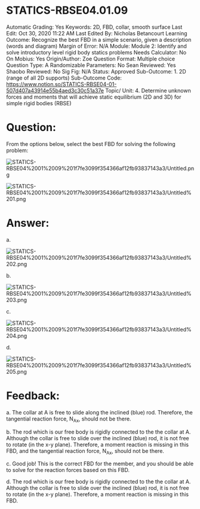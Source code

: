 # STATICS-RBSE04.01.09

Automatic Grading: Yes
Keywords: 2D, FBD, collar, smooth surface
Last Edit: Oct 30, 2020 11:22 AM
Last Edited By: Nicholas Betancourt
Learning Outcome: Recognize the best FBD in a simple scenario, given a description (words and diagram)
Margin of Error: N/A
Module: Module 2: Identify and solve introductory level rigid body statics problems
Needs Calculator: No
On Mobius: Yes
Origin/Author: Zoe
Question Format: Multiple choice
Question Type: A
Randomizable Parameters: No
Sean Reviewed: Yes
Shaobo Reviewed: No
Sig Fig: N/A
Status: Approved
Sub-Outcome: 1. 2D (range of all 2D supports)
Sub-Outcome Code: https://www.notion.so/STATICS-RBSE04-01-507d407a43914e55b4aed3c30c51a37e
Topic/ Unit: 4. Determine unknown forces and moments that will achieve static equilibrium (2D and 3D) for simple rigid bodies (RBSE)

# Question:

From the options below, select the best FBD for solving the following problem:

![STATICS-RBSE04%2001%2009%201f7fe3099f354366af12fb93837143a3/Untitled.png](STATICS-RBSE04%2001%2009%201f7fe3099f354366af12fb93837143a3/Untitled.png)

![STATICS-RBSE04%2001%2009%201f7fe3099f354366af12fb93837143a3/Untitled%201.png](STATICS-RBSE04%2001%2009%201f7fe3099f354366af12fb93837143a3/Untitled%201.png)

# Answer:

a.

![STATICS-RBSE04%2001%2009%201f7fe3099f354366af12fb93837143a3/Untitled%202.png](STATICS-RBSE04%2001%2009%201f7fe3099f354366af12fb93837143a3/Untitled%202.png)

b.

![STATICS-RBSE04%2001%2009%201f7fe3099f354366af12fb93837143a3/Untitled%203.png](STATICS-RBSE04%2001%2009%201f7fe3099f354366af12fb93837143a3/Untitled%203.png)

c.

![STATICS-RBSE04%2001%2009%201f7fe3099f354366af12fb93837143a3/Untitled%204.png](STATICS-RBSE04%2001%2009%201f7fe3099f354366af12fb93837143a3/Untitled%204.png)

d.

![STATICS-RBSE04%2001%2009%201f7fe3099f354366af12fb93837143a3/Untitled%205.png](STATICS-RBSE04%2001%2009%201f7fe3099f354366af12fb93837143a3/Untitled%205.png)

# Feedback:

a. The collar at A is free to slide along the inclined (blue) rod. Therefore, the tangential reaction force, $\text{N}_\text{Ax}$, should not be there.

b. The rod which is our free body is rigidly connected to the the collar at A. Although the collar is free to slide over the inclined (blue) rod, it is not free to rotate (in the x-y plane). Therefore, a moment reaction is missing in this FBD, and the tangential reaction force, $\text{N}_\text{Ax}$, should not be there.

c. Good job! This is the correct FBD for the member, and you should be able to solve for the reaction forces based on this FBD.

d. The rod which is our free body is rigidly connected to the the collar at A. Although the collar is free to slide over the inclined (blue) rod, it is not free to rotate (in the x-y plane). Therefore, a moment reaction is missing in this FBD.